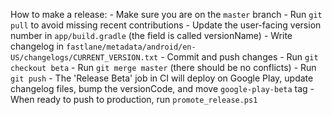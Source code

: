 How to make a release:
	- Make sure you are on the `master` branch
	- Run `git pull` to avoid missing recent contributions
	- Update the user-facing version number in `app/build.gradle` (the field is called versionName)
	- Write changelog in `fastlane/metadata/android/en-US/changelogs/CURRENT_VERSION.txt`
	- Commit and push changes
	- Run `git checkout beta`
	- Run `git merge master` (there should be no conflicts)
	- Run `git push`
	- The 'Release Beta' job in CI will deploy on Google Play, update changelog files, bump the versionCode, and move `google-play-beta` tag
	- When ready to push to production, run `promote_release.ps1`